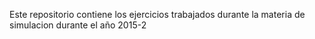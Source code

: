  Este repositorio contiene los ejercicios trabajados durante la materia de simulacion durante el año 2015-2